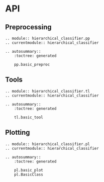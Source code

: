 # API

## Preprocessing

```{eval-rst}
.. module:: hierarchical_classifier.pp
.. currentmodule:: hierarchical_classifier

.. autosummary::
    :toctree: generated

    pp.basic_preproc
```

## Tools

```{eval-rst}
.. module:: hierarchical_classifier.tl
.. currentmodule:: hierarchical_classifier

.. autosummary::
    :toctree: generated

    tl.basic_tool
```

## Plotting

```{eval-rst}
.. module:: hierarchical_classifier.pl
.. currentmodule:: hierarchical_classifier

.. autosummary::
    :toctree: generated

    pl.basic_plot
    pl.BasicClass
```
